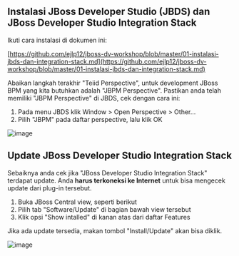 ## Instalasi JBoss Developer Studio (JBDS) dan JBoss Developer Studio Integration Stack

Ikuti cara instalasi di dokumen ini:

[https://github.com/ejlp12/jboss-dv-workshop/blob/master/01-instalasi-jbds-dan-integration-stack.md](https://github.com/ejlp12/jboss-dv-workshop/blob/master/01-instalasi-jbds-dan-integration-stack.md)

Abaikan langkah terakhir "Teiid Perspective", untuk development JBoss BPM yang kita butuhkan adalah "JBPM Perspective".
Pastikan anda telah memiliki "JBPM Perspective" di JBDS, cek dengan cara ini:

1.  Pada menu JBDS klik Window > Open Perspective > Other...
2.  Pilih "JBPM" pada daftar perspective, lalu klik OK

![image](https://cloud.githubusercontent.com/assets/3068071/8562141/c15ecd76-2558-11e5-9dbc-b3a2115c870d.png)

## Update JBoss Developer Studio Integration Stack

Sebaiknya anda cek jika "JBoss Developer Studio Integration Stack" terdapat update. Anda **harus terkoneksi ke Internet** untuk bisa mengecek update dari plug-in tersebut.

1.  Buka JBoss Central view, seperti berikut
2.  Pilih tab "Software/Update" di bagian bawah view tersebut
3.  Klik opsi "Show intalled" di kanan atas dari daftar Features 

Jika ada update tersedia, makan tombol "Install/Update" akan bisa diklik.

![image](https://cloud.githubusercontent.com/assets/3068071/8562182/4c648712-2559-11e5-8db3-6952c1a8495e.png)


